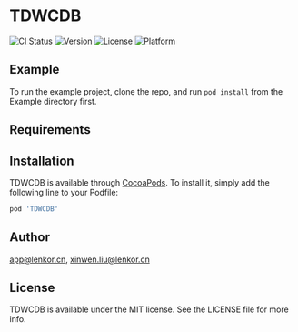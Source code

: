 # TDWCDB

[![CI Status](https://img.shields.io/travis/app@lenkor.cn/TDWCDB.svg?style=flat)](https://travis-ci.org/app@lenkor.cn/TDWCDB)
[![Version](https://img.shields.io/cocoapods/v/TDWCDB.svg?style=flat)](https://cocoapods.org/pods/TDWCDB)
[![License](https://img.shields.io/cocoapods/l/TDWCDB.svg?style=flat)](https://cocoapods.org/pods/TDWCDB)
[![Platform](https://img.shields.io/cocoapods/p/TDWCDB.svg?style=flat)](https://cocoapods.org/pods/TDWCDB)

## Example

To run the example project, clone the repo, and run `pod install` from the Example directory first.

## Requirements

## Installation

TDWCDB is available through [CocoaPods](https://cocoapods.org). To install
it, simply add the following line to your Podfile:

```ruby
pod 'TDWCDB'
```

## Author

app@lenkor.cn, xinwen.liu@lenkor.cn

## License

TDWCDB is available under the MIT license. See the LICENSE file for more info.
